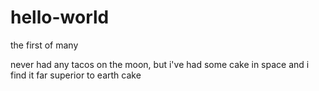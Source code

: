 # hello-world
the first of many

never had any tacos on the moon, but i've had some cake in space and i find it far superior to earth cake
